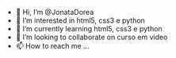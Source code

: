 - 👋 Hi, I’m @JonataDorea
- 👀 I’m interested in html5, css3 e python
- 🌱 I’m currently learning html5, css3 e python
- 💞️ I’m looking to collaborate on curso em video
- 📫 How to reach me ...

<!---
JonataDorea/JonataDorea is a ✨ special ✨ repository because its `README.md` (this file) appears on your GitHub profile.
You can click the Preview link to take a look at your changes.
--->
